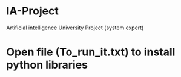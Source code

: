 # IA-Project
Artificial intelligence University Project (system expert) 
# Open file (To_run_it.txt) to install python libraries

